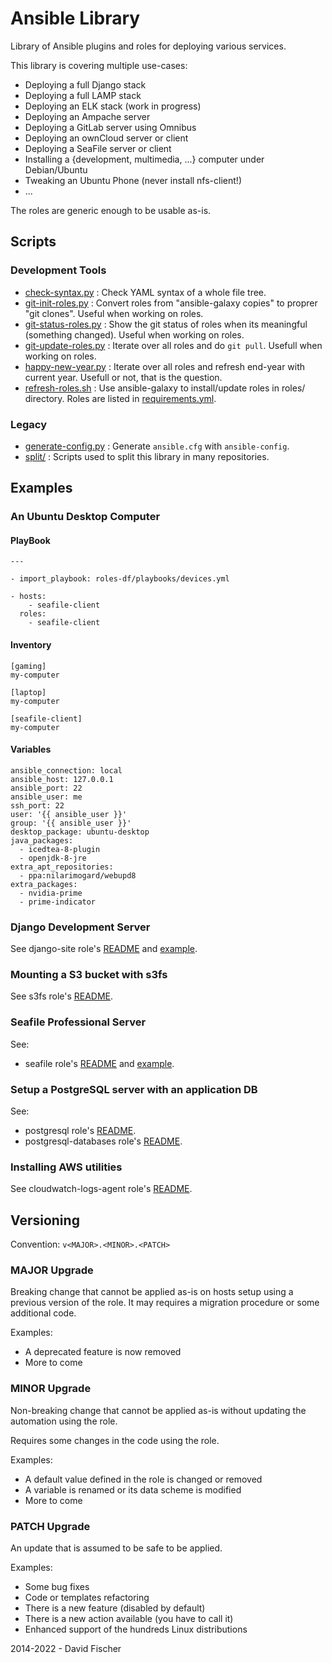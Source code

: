 # Ansible Library

Library of Ansible plugins and roles for deploying various services.

This library is covering multiple use-cases:

* Deploying a full Django stack
* Deploying a full LAMP stack
* Deploying an ELK stack (work in progress)
* Deploying an Ampache server
* Deploying a GitLab server using Omnibus
* Deploying an ownCloud server or client
* Deploying a SeaFile server or client
* Installing a {development, multimedia, ...} computer under Debian/Ubuntu
* Tweaking an Ubuntu Phone (never install nfs-client!)
* ...

The roles are generic enough to be usable as-is.

## Scripts

### Development Tools

- [check-syntax.py](scripts/check-syntax.py) : Check YAML syntax of a whole file tree.
- [git-init-roles.py](scripts/git-init-roles.py) : Convert roles from "ansible-galaxy copies" to proprer "git clones". Useful when working on roles.
- [git-status-roles.py](scripts/git-status-roles.py) : Show the git status of roles when its meaningful (something changed). Useful when working on roles.
- [git-update-roles.py](scripts/git-update-roles.py) : Iterate over all roles and do `git pull`. Usefull when working on roles.
- [happy-new-year.py](scripts/happy-new-year.py) : Iterate over all roles and refresh end-year with current year. Usefull or not, that is the question.
- [refresh-roles.sh](scripts/refresh-roles.sh) : Use ansible-galaxy to install/update roles in roles/ directory. Roles are listed in [requirements.yml](roles/requirements.yml).

### Legacy

- [generate-config.py](scripts/generate-config.py) : Generate `ansible.cfg` with `ansible-config`.
- [split/](scripts/split/) : Scripts used to split this library in many repositories.


## Examples

### An Ubuntu Desktop Computer

#### PlayBook

```
---

- import_playbook: roles-df/playbooks/devices.yml

- hosts:
    - seafile-client
  roles:
    - seafile-client
```

#### Inventory

```
[gaming]
my-computer

[laptop]
my-computer

[seafile-client]
my-computer
```

#### Variables

```
ansible_connection: local
ansible_host: 127.0.0.1
ansible_port: 22
ansible_user: me
ssh_port: 22
user: '{{ ansible_user }}'
group: '{{ ansible_user }}'
desktop_package: ubuntu-desktop
java_packages:
  - icedtea-8-plugin
  - openjdk-8-jre
extra_apt_repositories:
  - ppa:nilarimogard/webupd8
extra_packages:
  - nvidia-prime
  - prime-indicator
```

### Django Development Server

See django-site role's [README](https://github.com/davidfischer-ch/ansible-role-django-site/blob/master/README.md) and [example](examples/django-dev/).

### Mounting a S3 bucket with s3fs

See s3fs role's [README](https://github.com/davidfischer-ch/ansible-role-s3fs/blob/master/README.md).

### Seafile Professional Server

See:

* seafile role's [README](https://github.com/davidfischer-ch/ansible-role-seafile/blob/master/README.md) and [example](examples/seafile-vm/).

### Setup a PostgreSQL server with an application DB

See:

* postgresql role's [README](https://github.com/davidfischer-ch/ansible-role-postgresql/blob/master/README.md).
* postgresql-databases role's [README](https://github.com/davidfischer-ch/ansible-role-postgresql-databases/blob/master/README.md).

### Installing AWS utilities

See cloudwatch-logs-agent role's [README](https://github.com/davidfischer-ch/ansible-role-cloudwatch-logs-agent/blob/master/README.md).

## Versioning

Convention: `v<MAJOR>.<MINOR>.<PATCH>`

### MAJOR Upgrade

Breaking change that cannot be applied as-is on hosts setup using a previous version of the role.
It may requires a migration procedure or some additional code.

Examples:

- A deprecated feature is now removed
- More to come

### MINOR Upgrade

Non-breaking change that cannot be applied as-is without updating the automation using the role.

Requires some changes in the code using the role.

Examples:

- A default value defined in the role is changed or removed
- A variable is renamed or its data scheme is modified
- More to come

### PATCH Upgrade

An update that is assumed to be safe to be applied.

Examples:

- Some bug fixes
- Code or templates refactoring
- There is a new feature (disabled by default)
- There is a new action available (you have to call it)
- Enhanced support of the hundreds Linux distributions

2014-2022 - David Fischer
